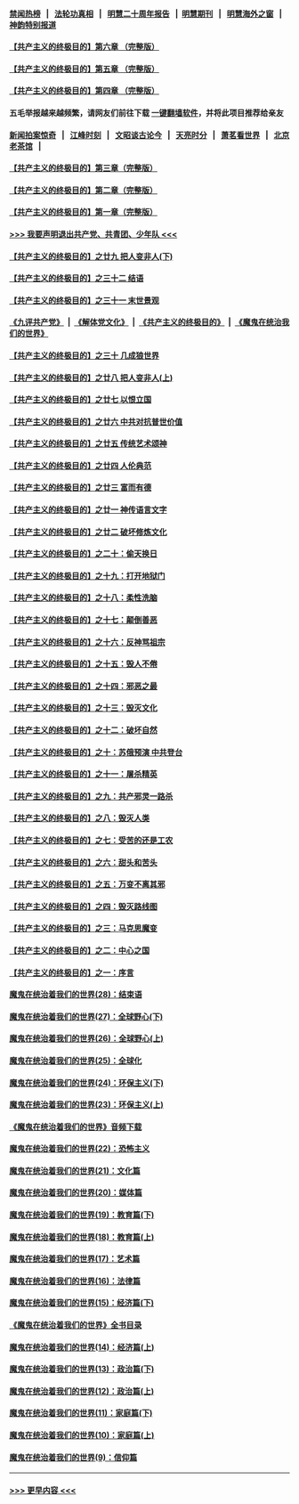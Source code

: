 #### [禁闻热榜](热点新闻.md?=0)  &nbsp;&nbsp;|&nbsp;&nbsp; [法轮功真相](https://github.com/gfw-breaker/truth/blob/master/README.md?=0) &nbsp;&nbsp;|&nbsp;&nbsp; [明慧二十周年报告](https://github.com/gfw-breaker/mh-reports/blob/master/README.md?=0) &nbsp;&nbsp;|&nbsp;&nbsp;[明慧期刊](https://github.com/gfw-breaker/mh-qikan) &nbsp;&nbsp;|&nbsp;&nbsp; [明慧海外之窗](https://github.com/gfw-breaker/mh-news/blob/master/README.md?=0) &nbsp;&nbsp;|&nbsp;&nbsp; [神韵特别报道](https://github.com/gfw-breaker/mh-news/blob/master/shenyun.md?=0)
#### [【共产主义的终极目的】第六章 （完整版）](../pages/nsc422/n11428913.md?t=03150831) 
#### [【共产主义的终极目的】第五章 （完整版）](../pages/nsc422/n11428912.md?t=03150831) 
#### [【共产主义的终极目的】第四章 （完整版）](../pages/nsc422/n11428907.md?t=03150831) 
#### 五毛举报越来越频繁，请网友们前往下载 [一键翻墙软件](https://github.com/gfw-breaker/ssr-accounts)，并将此项目推荐给亲友
#### [新闻拍案惊奇](https://github.com/gfw-breaker/banned-news/blob/master/pages/link4.md) &nbsp;&nbsp;|&nbsp;&nbsp; [江峰时刻](https://github.com/gfw-breaker/banned-news/blob/master/pages/link4.md) &nbsp;&nbsp;|&nbsp;&nbsp; [文昭谈古论今](https://github.com/gfw-breaker/banned-news/blob/master/pages/link4.md) &nbsp;&nbsp;|&nbsp;&nbsp; [天亮时分](https://github.com/gfw-breaker/banned-news/blob/master/pages/link4.md) &nbsp;&nbsp;|&nbsp;&nbsp; [萧茗看世界](https://github.com/gfw-breaker/banned-news/blob/master/pages/link4.md) &nbsp;&nbsp;|&nbsp;&nbsp; [北京老茶馆](https://github.com/gfw-breaker/banned-news/blob/master/pages/link4.md) &nbsp;&nbsp;|&nbsp;&nbsp; 
#### [【共产主义的终极目的】第三章（完整版）](../pages/nsc422/n11428848.md?t=03150831) 
#### [【共产主义的终极目的】第二章（完整版）](../pages/nsc422/n11428831.md?t=03150831) 
#### [【共产主义的终极目的】第一章（完整版）](../pages/nsc422/n11417651.md?t=03150831) 
#### [>>> 我要声明退出共产党、共青团、少年队 <<<](https://github.com/begood0513/goodnews/blob/master/quit/letter.md) 
#### [【共产主义的终极目的】之廿九 把人变非人(下)](../pages/nsc422/n11344140.md?t=03150831) 
#### [【共产主义的终极目的】之三十二 结语](../pages/nsc422/n11360535.md?t=03150831) 
#### [【共产主义的终极目的】之三十一 末世景观](../pages/nsc422/n11351129.md?t=03150831) 
#### [《九评共产党》](https://github.com/begood0513/9ping.md/blob/master/README.md) &nbsp;|&nbsp; [《解体党文化》](../../../../jtdwh.md/blob/master/README.md)  &nbsp;|&nbsp; [《共产主义的终极目的》](../../../../gczydzjmd.md/blob/master/README.md) &nbsp;|&nbsp; [《魔鬼在统治我们的世界》](../../../../mgztzwmdsj.md/blob/master/README.md) 
#### [【共产主义的终极目的】之三十 几成狼世界](../pages/nsc422/n11348280.md?t=03150831) 
#### [【共产主义的终极目的】之廿八 把人变非人(上)](../pages/nsc422/n11340492.md?t=03150831) 
#### [【共产主义的终极目的】之廿七 以恨立国](../pages/nsc422/n11336944.md?t=03150831) 
#### [【共产主义的终极目的】之廿六 中共对抗普世价值](../pages/nsc422/n11324785.md?t=03150831) 
#### [【共产主义的终极目的】之廿五 传统艺术颂神](../pages/nsc422/n11296396.md?t=03150831) 
#### [【共产主义的终极目的】之廿四 人伦典范](../pages/nsc422/n11296397.md?t=03150831) 
#### [【共产主义的终极目的】之廿三 富而有德](../pages/nsc422/n11283598.md?t=03150831) 
#### [【共产主义的终极目的】之廿一 神传语言文字](../pages/nsc422/n11263265.md?t=03150831) 
#### [【共产主义的终极目的】之廿二 破坏修炼文化](../pages/nsc422/n11245728.md?t=03150831) 
#### [【共产主义的终极目的】之二十：偷天换日](../pages/nsc422/n11238846.md?t=03150831) 
#### [【共产主义的终极目的】之十九：打开地狱门](../pages/nsc422/n11206376.md?t=03150831) 
#### [【共产主义的终极目的】之十八：柔性洗脑](../pages/nsc422/n11199994.md?t=03150831) 
#### [【共产主义的终极目的】之十七：颠倒善恶](../pages/nsc422/n11179782.md?t=03150831) 
#### [【共产主义的终极目的】之十六：反神骂祖宗](../pages/nsc422/n11166798.md?t=03150831) 
#### [【共产主义的终极目的】之十五：毁人不倦](../pages/nsc422/n11166792.md?t=03150831) 
#### [【共产主义的终极目的】之十四：邪恶之最](../pages/nsc422/n11150249.md?t=03150831) 
#### [【共产主义的终极目的】之十三：毁灭文化](../pages/nsc422/n11135227.md?t=03150831) 
#### [【共产主义的终极目的】之十二：破坏自然](../pages/nsc422/n11135214.md?t=03150831) 
#### [【共产主义的终极目的】之十：苏俄预演 中共登台](../pages/nsc422/n11118424.md?t=03150831) 
#### [【共产主义的终极目的】之十一：屠杀精英](../pages/nsc422/n11118442.md?t=03150831) 
#### [【共产主义的终极目的】之九：共产邪灵一路杀](../pages/nsc422/n11114139.md?t=03150831) 
#### [【共产主义的终极目的】之八：毁灭人类](../pages/nsc422/n11108503.md?t=03150831) 
#### [【共产主义的终极目的】之七：受苦的还是工农](../pages/nsc422/n11101809.md?t=03150831) 
#### [【共产主义的终极目的】之六：甜头和苦头](../pages/nsc422/n11096971.md?t=03150831) 
#### [【共产主义的终极目的】之五：万变不离其邪](../pages/nsc422/n11091285.md?t=03150831) 
#### [【共产主义的终极目的】之四：毁灭路线图](../pages/nsc422/n11086284.md?t=03150831) 
#### [【共产主义的终极目的】之三：马克思魔变](../pages/nsc422/n11061941.md?t=03150831) 
#### [【共产主义的终极目的】之二：中心之国](../pages/nsc422/n11047728.md?t=03150831) 
#### [【共产主义的终极目的】之一：序言](../pages/nsc422/n11086077.md?t=03150831) 
#### [魔鬼在统治着我们的世界(28)：结束语](../pages/nsc422/n10936246.md?t=03150831) 
#### [魔鬼在统治着我们的世界(27)：全球野心(下)](../pages/nsc422/n10928319.md?t=03150831) 
#### [魔鬼在统治着我们的世界(26)：全球野心(上)](../pages/nsc422/n10900318.md?t=03150831) 
#### [魔鬼在统治着我们的世界(25)：全球化](../pages/nsc422/n10788205.md?t=03150831) 
#### [魔鬼在统治着我们的世界(24)：环保主义(下)](../pages/nsc422/n10695307.md?t=03150831) 
#### [魔鬼在统治着我们的世界(23)：环保主义(上)](../pages/nsc422/n10688613.md?t=03150831) 
#### [《魔鬼在统治着我们的世界》音频下载](../pages/nsc422/n10635553.md?t=03150831) 
#### [魔鬼在统治着我们的世界(22)：恐怖主义](../pages/nsc422/n10614727.md?t=03150831) 
#### [魔鬼在统治着我们的世界(21)：文化篇](../pages/nsc422/n10597706.md?t=03150831) 
#### [魔鬼在统治着我们的世界(20)：媒体篇](../pages/nsc422/n10586579.md?t=03150831) 
#### [魔鬼在统治着我们的世界(19)：教育篇(下)](../pages/nsc422/n10564808.md?t=03150831) 
#### [魔鬼在统治着我们的世界(18)：教育篇(上)](../pages/nsc422/n10526970.md?t=03150831) 
#### [魔鬼在统治着我们的世界(17)：艺术篇](../pages/nsc422/n10499093.md?t=03150831) 
#### [魔鬼在统治着我们的世界(16)：法律篇](../pages/nsc422/n10485969.md?t=03150831) 
#### [魔鬼在统治着我们的世界(15)：经济篇(下)](../pages/nsc422/n10469975.md?t=03150831) 
#### [《魔鬼在统治着我们的世界》全书目录](../pages/nsc422/n10464261.md?t=03150831) 
#### [魔鬼在统治着我们的世界(14)：经济篇(上)](../pages/nsc422/n10457370.md?t=03150831) 
#### [魔鬼在统治着我们的世界(13)：政治篇(下)](../pages/nsc422/n10448270.md?t=03150831) 
#### [魔鬼在统治着我们的世界(12)：政治篇(上)](../pages/nsc422/n10444576.md?t=03150831) 
#### [魔鬼在统治着我们的世界(11)：家庭篇(下)](../pages/nsc422/n10440961.md?t=03150831) 
#### [魔鬼在统治着我们的世界(10)：家庭篇(上)](../pages/nsc422/n10435448.md?t=03150831) 
#### [魔鬼在统治着我们的世界(9)：信仰篇](../pages/nsc422/n10432159.md?t=03150831) 

----
#### [ >>> 更早内容 <<< ](../indexes/nsc422-earlier.md)
